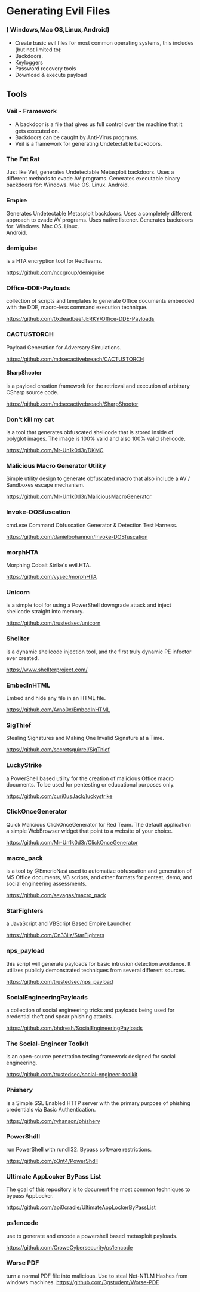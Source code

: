 # Generating Evil Files 
 ### ( Windows,Mac OS,Linux,Android)

 - Create basic evil ﬁles for most common operating systems, this includes (but not limited to): 
  - Backdoors. 
  - Keyloggers
  - Password recovery tools
  - Download & execute payload

## Tools
### Veil - Framework
 - A backdoor is a ﬁle that gives us full control over the machine that it gets executed on. 
 - Backdoors can be caught by Anti-Virus programs. 
 - Veil is a framework for generating Undetectable backdoors.
 
### The Fat Rat
 Just like Veil, generates Undetectable Metasploit backdoors. 
 Uses a different methods to evade AV programs. 
 Generates executable binary backdoors for: 
    Windows. 
    Mac OS. 
    Linux. 
    Android.
    
### Empire
  Generates Undetectable Metasploit backdoors. 
  Uses a  completely different approach to evade AV programs. 
  Uses native listener. 
  Generates backdoors for:
    Windows. 
    Mac OS. 
    Linux.  
    Android.
    
### demiguise
is a HTA encryption tool for RedTeams. 

https://github.com/nccgroup/demiguise

### Office-DDE-Payloads
collection of scripts and templates to generate Office documents embedded with the DDE, macro-less command execution technique. 

https://github.com/0xdeadbeefJERKY/Office-DDE-Payloads

### CACTUSTORCH 
Payload Generation for Adversary Simulations. 

https://github.com/mdsecactivebreach/CACTUSTORCH

#### SharpShooter
is a payload creation framework for the retrieval and execution of arbitrary CSharp source code. 

https://github.com/mdsecactivebreach/SharpShooter

### Don't kill my cat
is a tool that generates obfuscated shellcode that is stored inside of polyglot images. The image is 100% valid and also 100% valid shellcode. 

https://github.com/Mr-Un1k0d3r/DKMC

### Malicious Macro Generator Utility
Simple utility design to generate obfuscated macro that also include a AV / Sandboxes escape mechanism. 

https://github.com/Mr-Un1k0d3r/MaliciousMacroGenerator

### Invoke-DOSfuscation
cmd.exe Command Obfuscation Generator & Detection Test Harness. 

https://github.com/danielbohannon/Invoke-DOSfuscation

### morphHTA
Morphing Cobalt Strike's evil.HTA. 

https://github.com/vysec/morphHTA

### Unicorn
is a simple tool for using a PowerShell downgrade attack and inject shellcode straight into memory. 

https://github.com/trustedsec/unicorn

### Shellter
is a dynamic shellcode injection tool, and the first truly dynamic PE infector ever created. 

https://www.shellterproject.com/

### EmbedInHTML
Embed and hide any file in an HTML file. 

https://github.com/Arno0x/EmbedInHTML

### SigThief
Stealing Signatures and Making One Invalid Signature at a Time. 

https://github.com/secretsquirrel/SigThief

### LuckyStrike
a PowerShell based utility for the creation of malicious Office macro documents. To be used for pentesting or educational purposes only.

https://github.com/curi0usJack/luckystrike

### ClickOnceGenerator
Quick Malicious ClickOnceGenerator for Red Team. The default application a simple WebBrowser widget that point to a website of your choice. 

https://github.com/Mr-Un1k0d3r/ClickOnceGenerator

### macro_pack
is a tool by @EmericNasi used to automatize obfuscation and generation of MS Office documents, VB scripts, and other formats for pentest, demo, and social engineering assessments. 

https://github.com/sevagas/macro_pack

### StarFighters
a JavaScript and VBScript Based Empire Launcher. 

https://github.com/Cn33liz/StarFighters

### nps_payload
this script will generate payloads for basic intrusion detection avoidance. It utilizes publicly demonstrated techniques from several different sources. 

https://github.com/trustedsec/nps_payload

### SocialEngineeringPayloads
a collection of social engineering tricks and payloads being used for credential theft and spear phishing attacks. 

https://github.com/bhdresh/SocialEngineeringPayloads

### The Social-Engineer Toolkit
is an open-source penetration testing framework designed for social engineering. 

https://github.com/trustedsec/social-engineer-toolkit

### Phishery
is a Simple SSL Enabled HTTP server with the primary purpose of phishing credentials via Basic Authentication.  

https://github.com/ryhanson/phishery

### PowerShdll
run PowerShell with rundll32. Bypass software restrictions. 

https://github.com/p3nt4/PowerShdll

### Ultimate AppLocker ByPass List
The goal of this repository is to document the most common techniques to bypass AppLocker. 

https://github.com/api0cradle/UltimateAppLockerByPassList

### ps1encode
use to generate and encode a powershell based metasploit payloads. 

https://github.com/CroweCybersecurity/ps1encode

### Worse PDF
turn a normal PDF file into malicious. Use to steal Net-NTLM Hashes from windows machines. 
https://github.com/3gstudent/Worse-PDF


